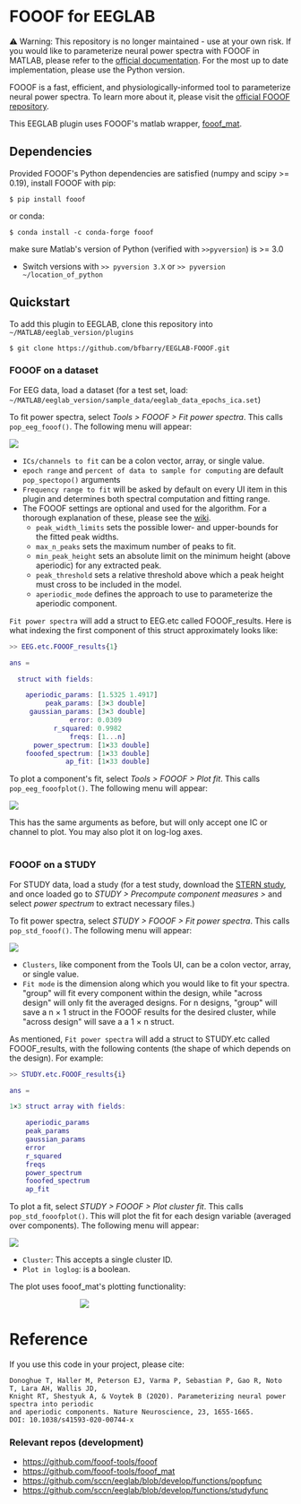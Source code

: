 # FOOOF for EEGLAB 
⚠️ Warning: This repository is no longer maintained - use at your own risk. If you would like to parameterize neural power spectra with FOOOF in MATLAB, please refer to the [official documentation](https://fooof-tools.github.io/fooof/#other-language-support). For the most up to date implementation, please use the Python version.

FOOOF is a fast, efficient, and physiologically-informed tool to parameterize neural power spectra. To learn more about it, please visit the [official FOOOF repository](https://github.com/fooof-tools/fooof).

This EEGLAB plugin uses FOOOF's matlab wrapper, [fooof_mat](http://github.com/fooof-tools/fooof_mat).

## Dependencies
Provided FOOOF's Python dependencies are satisfied (numpy and scipy >= 0.19), install FOOOF with pip:
    
    $ pip install fooof
or conda:

    $ conda install -c conda-forge fooof


make sure Matlab's version of Python (verified with `>>pyversion`) is >= 3.0
- Switch versions with `>> pyversion 3.X` or `>> pyversion ~/location_of_python`

## Quickstart

To add this plugin to EEGLAB, clone this repository into `~/MATLAB/eeglab_version/plugins`

    $ git clone https://github.com/bfbarry/EEGLAB-FOOOF.git

### **FOOOF on a dataset**
For EEG data, load a dataset (for a test set, load: `~/MATLAB/eeglab_version/sample_data/eeglab_data_epochs_ica.set`)

To fit power spectra, select *Tools > FOOOF > Fit power spectra*. This calls `pop_eeg_fooof()`. The following menu will appear:<br>

<img src = './img/tools_menu1.png' style="display: block; 
margin-left: auto;
margin-right: auto;"/>

- `ICs/channels to fit` can be a colon vector, array, or single value.
- `epoch range` and `percent of data to sample for computing` are default `pop_spectopo()` arguments
- `Frequency range to fit` will be asked by default on every UI item in this plugin and determines both spectral computation and fitting range.
- The FOOOF settings are optional and used for the algorithm. For a thorough explanation of these, please see the [wiki](https://fooof-tools.github.io/fooof/#).
    - `peak_width_limits` sets the possible lower- and upper-bounds for the fitted peak widths.
    - `max_n_peaks` sets the maximum number of peaks to fit.
    - `min_peak_height` sets an absolute limit on the minimum height (above aperiodic) for any extracted peak.
    - `peak_threshold` sets a relative threshold above which a peak height must cross to be included in the model.
    - `aperiodic_mode` defines the approach to use to parameterize the aperiodic component.

`Fit power spectra` will add a struct to EEG.etc called FOOOF_results. Here is what indexing the first component of this struct approximately looks like:

```MATLAB
>> EEG.etc.FOOOF_results{1}

ans = 

  struct with fields:

    aperiodic_params: [1.5325 1.4917]
         peak_params: [3×3 double]
     gaussian_params: [3×3 double]
               error: 0.0309
           r_squared: 0.9982
               freqs: [1...n]
      power_spectrum: [1×33 double]
    fooofed_spectrum: [1×33 double]
              ap_fit: [1×33 double]
```

To plot a component's fit, select *Tools > FOOOF > Plot fit*. This calls `pop_eeg_fooofplot()`. The following menu will appear:<br>

<img src = './img/tools_menu2.png' style="display: block; 
margin-left: auto;
margin-right: auto;"/>

This has the same arguments as before, but will only accept one IC or channel to plot. You may also plot it on log-log axes.<br>
<br>
### **FOOOF on a STUDY**
For STUDY data, load a study (for a test study, download the [STERN study](http://sccn.ucsd.edu/eeglab/download/STUDYstern_125hz.zip), and once loaded go to *STUDY > Precompute component measures >* and select  *power spectrum* to extract necessary files.)

To fit power spectra, select *STUDY > FOOOF > Fit power spectra*. This calls `pop_std_fooof()`. The following menu will appear:<br>

<img src = './img/std_menu1.png' style="display: block; 
margin-left: auto;
margin-right: auto;"/>

- `Clusters`, like component from the Tools UI, can be a colon vector, array, or single value.
- `Fit mode` is the dimension along which you would like to fit your spectra. "group" will fit every component within the design, while "across design" will only fit the averaged designs. For n designs, "group" will save a n × 1 struct in the FOOOF results for the desired cluster, while "across design" will save a a 1 × n struct.

As mentioned, `Fit power spectra` will add a struct to STUDY.etc called FOOOF_results, with the following contents (the shape of which depends on the design). For example:
```MATLAB
>> STUDY.etc.FOOOF_results{i}

ans = 

1×3 struct array with fields:

    aperiodic_params
    peak_params
    gaussian_params
    error
    r_squared
    freqs
    power_spectrum
    fooofed_spectrum
    ap_fit
```

To plot a fit, select *STUDY > FOOOF > Plot cluster fit*. This calls `pop_std_fooofplot()`. This will plot the fit for each design variable (averaged over components). The following menu will appear:<br>

<img src = './img/std_menu2.png' style="display: block; 
margin-left: auto;
margin-right: auto;"/>

- `Cluster`: This accepts a single cluster ID.<br>
- `Plot in loglog`: is a boolean.

The plot uses fooof_mat's plotting functionality:

<img src = './img/std_plot.png' style="
max-width: 50%; 
display: block; 
margin-left: auto;
margin-right: auto;"/>


# Reference
If you use this code in your project, please cite:

    Donoghue T, Haller M, Peterson EJ, Varma P, Sebastian P, Gao R, Noto T, Lara AH, Wallis JD,
    Knight RT, Shestyuk A, & Voytek B (2020). Parameterizing neural power spectra into periodic
    and aperiodic components. Nature Neuroscience, 23, 1655-1665.
    DOI: 10.1038/s41593-020-00744-x

### Relevant repos (development)
- https://github.com/fooof-tools/fooof
- https://github.com/fooof-tools/fooof_mat
- https://github.com/sccn/eeglab/blob/develop/functions/popfunc
- https://github.com/sccn/eeglab/blob/develop/functions/studyfunc
